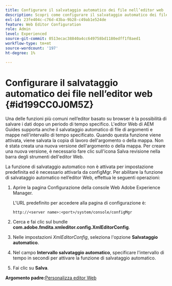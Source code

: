```yaml
---
title: Configurare il salvataggio automatico dei file nell’editor web
description: Scopri come configurare il salvataggio automatico dei file nell’editor web
exl-id: 23fe404c-c76d-43ba-9b28-c49ab1e524de
feature: Web Editor Configuration
role: Admin
level: Experienced
source-git-commit: 0513ecac38840a4cc649758bd1180edff1f8aed1
workflow-type: tm+mt
source-wordcount: '197'
ht-degree: 1%

---
```


# Configurare il salvataggio automatico dei file nell’editor web {#id199CC0J0M5Z}

Una delle funzioni più comuni nell’editor basato su browser è la possibilità di salvare i dati dopo un periodo di tempo specifico. L&#39;editor Web di AEM Guides supporta anche il salvataggio automatico di file di argomenti e mappe nell&#39;intervallo di tempo specificato. Quando questa funzione viene attivata, viene salvata la copia di lavoro dell&#39;argomento o della mappa. Non è stata creata una nuova versione dell&#39;argomento o della mappa. Per creare una nuova versione, è necessario fare clic sull&#39;icona Salva revisione nella barra degli strumenti dell&#39;editor Web.

La funzione di salvataggio automatico non è attivata per impostazione predefinita ed è necessario attivarla da configMgr. Per abilitare la funzione di salvataggio automatico nell’editor Web, effettua le seguenti operazioni:

1. Aprire la pagina Configurazione della console Web Adobe Experience Manager.

   L&#39;URL predefinito per accedere alla pagina di configurazione è:

   ```http
   http://<server name>:<port>/system/console/configMgr
   ```

1. Cerca e fai clic sul bundle **com.adobe.fmdita.xmleditor.config.XmlEditorConfig**.

1. Nelle impostazioni *XmlEditorConfig*, seleziona l&#39;opzione **Salvataggio automatico**.

1. Nel campo **Intervallo salvataggio automatico**, specificare l&#39;intervallo di tempo in secondi per attivare la funzione di salvataggio automatico.

1. Fai clic su **Salva**.


**Argomento padre:**&#x200B;[&#x200B; Personalizza editor Web](conf-web-editor.md)
